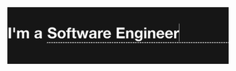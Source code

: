 <div align="center">
	<img src="https://raw.githubusercontent.com/DonPage/don.page/master/images/idiot.gif">
</div>
